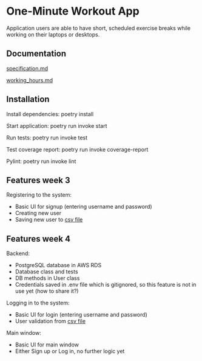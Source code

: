 # One-Minute Workout App

Application users are able to have short, scheduled exercise breaks while working on their laptops or desktops.

## Documentation

[specification.md](https://github.com/KooEeVee/ot_harjoitustyo/blob/main/one-minute-workout/documentation/specification.md)

[working_hours.md](https://github.com/KooEeVee/ot_harjoitustyo/blob/main/one-minute-workout/documentation/working_hours.md)

## Installation

Install dependencies: poetry install

Start application: poetry run invoke start

Run tests: poetry run invoke test

Test coverage report: poetry run invoke coverage-report

Pylint: poetry run invoke lint

## Features week 3

Registering to the system:

- Basic UI for signup (entering username and password)
- Creating new user
- Saving new user to [csv file](https://github.com/KooEeVee/ot_harjoitustyo/blob/main/one-minute-workout/src/users.csv)

## Features week 4

Backend:

- PostgreSQL database in AWS RDS
- Database class and tests
- DB methods in User class
- Credentials saved in .env file which is gitignored, so this feature is not in use yet (how to share it?)

Logging in to the system:

- Basic UI for login (entering username and password)
- User validation from [csv file](https://github.com/KooEeVee/ot_harjoitustyo/blob/main/one-minute-workout/src/users.csv)

Main window:

- Basic UI for main window
- Either Sign up or Log in, no further logic yet


